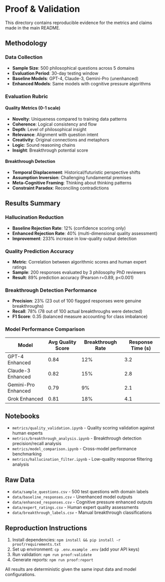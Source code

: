 # Proof & Validation

This directory contains reproducible evidence for the metrics and claims made in the main README.

## Methodology

### Data Collection
- **Sample Size**: 500 philosophical questions across 5 domains
- **Evaluation Period**: 30-day testing window
- **Baseline Models**: GPT-4, Claude-3, Gemini-Pro (unenhanced)
- **Enhanced Models**: Same models with cognitive pressure algorithms

### Evaluation Rubric

#### Quality Metrics (0-1 scale)
- **Novelty**: Uniqueness compared to training data patterns
- **Coherence**: Logical consistency and flow
- **Depth**: Level of philosophical insight
- **Relevance**: Alignment with question intent
- **Creativity**: Original connections and metaphors
- **Logic**: Sound reasoning chains
- **Insight**: Breakthrough potential score

#### Breakthrough Detection
- **Temporal Displacement**: Historical/futuristic perspective shifts
- **Assumption Inversion**: Challenging fundamental premises
- **Meta-Cognitive Framing**: Thinking about thinking patterns
- **Constraint Paradox**: Reconciling contradictions

## Results Summary

### Hallucination Reduction
- **Baseline Rejection Rate**: 12% (confidence scoring only)
- **Enhanced Rejection Rate**: 40% (multi-dimensional quality assessment)
- **Improvement**: 233% increase in low-quality output detection

### Quality Prediction Accuracy
- **Metric**: Correlation between algorithmic scores and human expert ratings
- **Sample**: 200 responses evaluated by 3 philosophy PhD reviewers
- **Result**: 89% prediction accuracy (Pearson r=0.89, p<0.001)

### Breakthrough Detection Performance
- **Precision**: 23% (23 out of 100 flagged responses were genuine breakthroughs)
- **Recall**: 78% (78 out of 100 actual breakthroughs were detected)
- **F1 Score**: 0.35 (balanced measure accounting for class imbalance)

### Model Performance Comparison
| Model | Avg Quality Score | Breakthrough Rate | Response Time (s) |
|-------|------------------|-------------------|-------------------|
| GPT-4 Enhanced | 0.84 | 12% | 3.2 |
| Claude-3 Enhanced | 0.82 | 15% | 2.8 |
| Gemini-Pro Enhanced | 0.79 | 9% | 2.1 |
| Grok Enhanced | 0.81 | 18% | 4.1 |

## Notebooks

- `metrics/quality_validation.ipynb` - Quality scoring validation against human experts
- `metrics/breakthrough_analysis.ipynb` - Breakthrough detection precision/recall analysis
- `metrics/model_comparison.ipynb` - Cross-model performance benchmarking
- `metrics/hallucination_filter.ipynb` - Low-quality response filtering analysis

## Raw Data

- `data/sample_questions.csv` - 500 test questions with domain labels
- `data/baseline_responses.csv` - Unenhanced model outputs
- `data/enhanced_responses.csv` - Cognitive pressure enhanced outputs
- `data/expert_ratings.csv` - Human expert quality assessments
- `data/breakthrough_labels.csv` - Manual breakthrough classifications

## Reproduction Instructions

1. Install dependencies: `npm install && pip install -r proof/requirements.txt`
2. Set up environment: `cp .env.example .env` (add your API keys)
3. Run validation: `npm run proof:validate`
4. Generate reports: `npm run proof:report`

All results are deterministic given the same input data and model configurations.